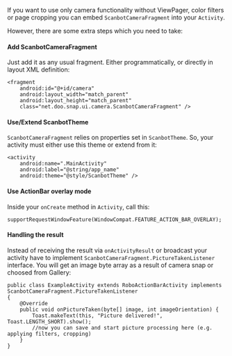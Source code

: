 If you want to use only camera functionality without ViewPager, color filters or page cropping you can embed `ScanbotCameraFragment` into your `Activity`.

However, there are some extra steps which you need to take:

#### Add ScanbotCameraFragment

Just add it as any usual fragment. Either programmatically, or directly in layout XML definition:

    <fragment 
        android:id="@+id/camera"
        android:layout_width="match_parent"
        android:layout_height="match_parent"
        class="net.doo.snap.ui.camera.ScanbotCameraFragment" />

#### Use/Extend ScanbotTheme

`ScanbotCameraFragment` relies on properties set in `ScanbotTheme`. So, your activity must either use this theme or extend from it:

    <activity
        android:name=".MainActivity"
        android:label="@string/app_name"
        android:theme="@style/ScanbotTheme" />

#### Use ActionBar overlay mode

Inside your `onCreate` method in `Activity`, call this:

    supportRequestWindowFeature(WindowCompat.FEATURE_ACTION_BAR_OVERLAY);

#### Handling the result

Instead of receiving the result via `onActivityResult` or broadcast your activity have to implement `ScanbotCameraFragment.PictureTakenListener` interface. You will get an image byte array as a result of camera snap or choosed from Gallery:

    public class ExampleActivity extends RoboActionBarActivity implements ScanbotCameraFragment.PictureTakenListener     
    {
        @Override
        public void onPictureTaken(byte[] image, int imageOrientation) {
            Toast.makeText(this, "Picture delivered!", Toast.LENGTH_SHORT).show();
            //now you can save and start picture processing here (e.g. applying filters, cropping)
        }
    }